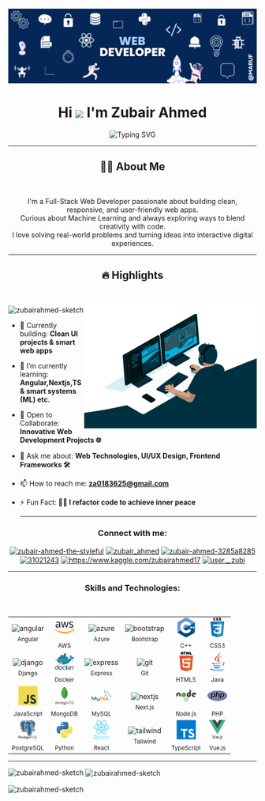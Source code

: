 ![logo](https://github.com/zubairahmed-sketch/zubairahmed-sketch/blob/main/Github_banner_gif.gif)
<h1 align="center">
  Hi <img src="https://media.tenor.com/nebZyl8oN7IAAAAi/wave-hello.gif" width="40px" style="vertical-align:middle;"/> I'm Zubair Ahmed
</h1>


<div align="center">
  <img src="https://readme-typing-svg.demolab.com?font=Fira+Code&size=28&pause=1000&color=00FFAA&center=true&vCenter=true&width=600&lines=Full+Stack+Web+Developer;ML+Enthusiast%7C+Code.+Learn.+Predict.;UI%2FUX+Designer%7C+Clean+Code+Advocate;Open+Source+Contributor" alt="Typing SVG" />
</div>


---

<h2 align="center">👨‍💻 About Me</h2>

<br>

<p align="center">
  I'm a Full-Stack Web Developer passionate about building clean, responsive, and user-friendly web apps.<br>
  Curious about Machine Learning and always exploring ways to blend creativity with code.<br>
  I love solving real-world problems and turning ideas into interactive digital experiences.
</p>


---

<h2 align="center">🔥 Highlights</h2>

<br>

<img align="right" alt="coding" width="350" src="https://github.com/zubairahmed-sketch/zubairahmed-sketch/blob/main/coding_gif.gif?raw=true">

<p align="left"> <img src="https://komarev.com/ghpvc/?username=zubairahmed-sketch&label=Profile%20views&color=0e75b6&style=flat" alt="zubairahmed-sketch" /> </p>

- 🔭 Currently building: **Clean UI projects & smart web apps** 

- 🌱 I’m currently learning: **Angular,Nextjs,TS & smart systems (ML) etc.**

- 👯 Open to Collaborate: **Innovative Web Development Projects 🌐**

- 💬 Ask me about: **Web Technologies, UI/UX Design, Frontend Frameworks 🛠️**

- 📫 How to reach me: **za0183625@gmail.com**

- ⚡ Fun Fact: **🧘‍♂️ I refactor code to achieve inner peace**

  ---
  

<h3 align="center">Connect with me:</h3>
<p align="center">
<a href="https://codepen.io/zubair-ahmed-the-styleful" target="blank"><img align="center" src="https://raw.githubusercontent.com/rahuldkjain/github-profile-readme-generator/master/src/images/icons/Social/codepen.svg" alt="zubair-ahmed-the-styleful" height="30" width="40" /></a>
<a href="https://dev.to/zubair_ahmed" target="blank"><img align="center" src="https://raw.githubusercontent.com/rahuldkjain/github-profile-readme-generator/master/src/images/icons/Social/devto.svg" alt="zubair_ahmed" height="30" width="40" /></a>
<a href="https://linkedin.com/in/zubair-ahmed-3285a8285" target="blank"><img align="center" src="https://raw.githubusercontent.com/rahuldkjain/github-profile-readme-generator/master/src/images/icons/Social/linked-in-alt.svg" alt="zubair-ahmed-3285a8285" height="30" width="40" /></a>
<a href="https://stackoverflow.com/users/31021243" target="blank"><img align="center" src="https://raw.githubusercontent.com/rahuldkjain/github-profile-readme-generator/master/src/images/icons/Social/stack-overflow.svg" alt="31021243" height="30" width="40" /></a>
<a href="https://kaggle.com/https://www.kaggle.com/zubairahmed17" target="blank"><img align="center" src="https://raw.githubusercontent.com/rahuldkjain/github-profile-readme-generator/master/src/images/icons/Social/kaggle.svg" alt="https://www.kaggle.com/zubairahmed17" height="30" width="40" /></a>
<a href="https://instagram.com/user._.zubi" target="blank"><img align="center" src="https://raw.githubusercontent.com/rahuldkjain/github-profile-readme-generator/master/src/images/icons/Social/instagram.svg" alt="user._.zubi" height="30" width="40" /></a>
</p>

---

<h3 align="center">Skills and Technologies:</h3><br>
<table align="center">
  <tr>
    <td align="center"><img src="https://angular.io/assets/images/logos/angular/angular.svg" alt="angular" width="40" height="40"/><br><sub>Angular</sub></td>
    <td align="center"><img src="https://raw.githubusercontent.com/devicons/devicon/master/icons/amazonwebservices/amazonwebservices-original-wordmark.svg" alt="aws" width="40" height="40"/><br><sub>AWS</sub></td>
    <td align="center"><img src="https://www.vectorlogo.zone/logos/microsoft_azure/microsoft_azure-icon.svg" alt="azure" width="40" height="40"/><br><sub>Azure</sub></td>
    <td align="center"><img src="https://cdn.worldvectorlogo.com/logos/bootstrap-5-1.svg" alt="bootstrap" width="40" height="40"/><br><sub>Bootstrap</sub></td>
    <td align="center"><img src="https://raw.githubusercontent.com/devicons/devicon/master/icons/cplusplus/cplusplus-original.svg" alt="cplusplus" width="40" height="40"/><br><sub>C++</sub></td>
    <td align="center"><img src="https://raw.githubusercontent.com/devicons/devicon/master/icons/css3/css3-original-wordmark.svg" alt="css3" width="40" height="40"/><br><sub>CSS3</sub></td>
  </tr>
  <tr>
    <td align="center"><img src="https://cdn.worldvectorlogo.com/logos/django.svg" alt="django" width="40" height="40"/><br><sub>Django</sub></td>
    <td align="center"><img src="https://raw.githubusercontent.com/devicons/devicon/master/icons/docker/docker-original-wordmark.svg" alt="docker" width="40" height="40"/><br><sub>Docker</sub></td>
    <td align="center"><img src="https://static.cdnlogo.com/logos/e/93/express.svg" alt="express" width="40" height="40"/><br><sub>Express</sub></td>
    <td align="center"><img src="https://www.vectorlogo.zone/logos/git-scm/git-scm-icon.svg" alt="git" width="40" height="40"/><br><sub>Git</sub></td>
    <td align="center"><img src="https://raw.githubusercontent.com/devicons/devicon/master/icons/html5/html5-original-wordmark.svg" alt="html5" width="40" height="40"/><br><sub>HTML5</sub></td>
    <td align="center"><img src="https://raw.githubusercontent.com/devicons/devicon/master/icons/java/java-original.svg" alt="java" width="40" height="40"/><br><sub>Java</sub></td>
  </tr>
  <tr>
    <td align="center"><img src="https://raw.githubusercontent.com/devicons/devicon/master/icons/javascript/javascript-original.svg" alt="javascript" width="40" height="40"/><br><sub>JavaScript</sub></td>
    <td align="center"><img src="https://raw.githubusercontent.com/devicons/devicon/master/icons/mongodb/mongodb-original-wordmark.svg" alt="mongodb" width="40" height="40"/><br><sub>MongoDB</sub></td>
    <td align="center"><img src="https://raw.githubusercontent.com/devicons/devicon/master/icons/mysql/mysql-original-wordmark.svg" alt="mysql" width="40" height="40"/><br><sub>MySQL</sub></td>
    <td align="center"><img src="https://static.cdnlogo.com/logos/n/80/next-js.svg" alt="nextjs" width="40" height="40"/><br><sub>Next.js</sub></td>
    <td align="center"><img src="https://raw.githubusercontent.com/devicons/devicon/master/icons/nodejs/nodejs-original-wordmark.svg" alt="nodejs" width="40" height="40"/><br><sub>Node.js</sub></td>
    <td align="center"><img src="https://raw.githubusercontent.com/devicons/devicon/master/icons/php/php-original.svg" alt="php" width="40" height="40"/><br><sub>PHP</sub></td>
  </tr>
  <tr>
    <td align="center"><img src="https://raw.githubusercontent.com/devicons/devicon/master/icons/postgresql/postgresql-original-wordmark.svg" alt="postgresql" width="40" height="40"/><br><sub>PostgreSQL</sub></td>
    <td align="center"><img src="https://raw.githubusercontent.com/devicons/devicon/master/icons/python/python-original.svg" alt="python" width="40" height="40"/><br><sub>Python</sub></td>
    <td align="center"><img src="https://raw.githubusercontent.com/devicons/devicon/master/icons/react/react-original-wordmark.svg" alt="react" width="40" height="40"/><br><sub>React</sub></td>
    <td align="center"><img src="https://www.vectorlogo.zone/logos/tailwindcss/tailwindcss-icon.svg" alt="tailwind" width="40" height="40"/><br><sub>Tailwind</sub></td>
    <td align="center"><img src="https://raw.githubusercontent.com/devicons/devicon/master/icons/typescript/typescript-original.svg" alt="typescript" width="40" height="40"/><br><sub>TypeScript</sub></td>
    <td align="center"><img src="https://raw.githubusercontent.com/devicons/devicon/master/icons/vuejs/vuejs-original-wordmark.svg" alt="vuejs" width="40" height="40"/><br><sub>Vue.js</sub></td>
  </tr>
</table>

---

<p><img align="left" src="https://github-readme-stats.vercel.app/api/top-langs?username=zubairahmed-sketch&show_icons=true&locale=en&layout=compact" alt="zubairahmed-sketch" /></p>

<p>&nbsp;<img align="center" src="https://github-readme-stats.vercel.app/api?username=zubairahmed-sketch&show_icons=true&locale=en" alt="zubairahmed-sketch" /></p>

<p><img align="center" src="https://github-readme-streak-stats.herokuapp.com/?user=zubairahmed-sketch&" alt="zubairahmed-sketch" /></p>


